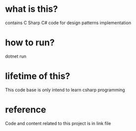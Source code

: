# what is this?

contains C Sharp C# code for design patterns implementation

# how to run?

dotnet run

# lifetime of this?

This code base is only intend to learn csharp programming

# reference 

Code and content related to this project is in link file
